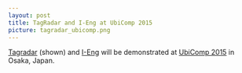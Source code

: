 ```yaml
---
layout: post
title: TagRadar and I-Eng at UbiComp 2015
picture: tagradar_ubicomp.png
---
```


[Tagradar](/projects/tag_radar/">TagRadar) (shown) and [I-Eng](/projects/i_eng) will be demonstrated at [UbiComp 2015](http://ubicomp.org/ubicomp2015/) in Osaka, Japan.
